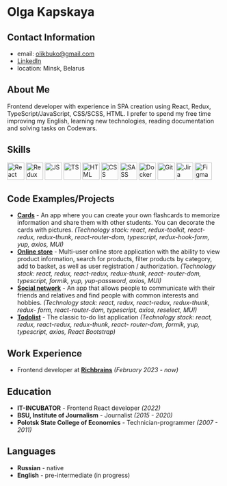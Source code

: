 # Olga Kapskaya

## Contact Information
* email: olikbuko@gmail.com
* [LinkedIn](https://www.linkedin.com/in/olga-kapskaya-87991b250/)
* location: Minsk, Belarus

## About Me
Frontend developer with experience in SPA creation using React, Redux, TypeScript/JavaScript, CSS/SCSS, HTML. 
I prefer to spend my free time improving my English, learning new technologies, reading documentation and 
solving tasks on Codewars.

## Skills
<img src="https://user-images.githubusercontent.com/25181517/183897015-94a058a6-b86e-4e42-a37f-bf92061753e5.png" title="React" alt="React" width="40" height="40"/>
<img src="https://user-images.githubusercontent.com/25181517/187896150-cc1dcb12-d490-445c-8e4d-1275cd2388d6.png" title="Redux" alt="Redux" width="40" height="40"/>
<img src="https://user-images.githubusercontent.com/25181517/117447155-6a868a00-af3d-11eb-9cfe-245df15c9f3f.png" title="JS" alt="JS" width="40" height="40"/>
<img src="https://user-images.githubusercontent.com/25181517/183890598-19a0ac2d-e88a-4005-a8df-1ee36782fde1.png" title="TS" alt="TS" width="40" height="40"/>
<img src="https://user-images.githubusercontent.com/25181517/192158954-f88b5814-d510-4564-b285-dff7d6400dad.png" title="HTML" alt="HTML" width="40" height="40"/>
<img src="https://user-images.githubusercontent.com/25181517/183898674-75a4a1b1-f960-4ea9-abcb-637170a00a75.png" title="CSS" alt="CSS" width="40" height="40"/>
<img src="https://user-images.githubusercontent.com/25181517/192158956-48192682-23d5-4bfc-9dfb-6511ade346bc.png" title="SASS" alt="SASS" width="40" height="40"/>
<img src="https://user-images.githubusercontent.com/25181517/117207330-263ba280-adf4-11eb-9b97-0ac5b40bc3be.png" title="Docker" alt="Docker" width="40" height="40"/>
<img src="https://user-images.githubusercontent.com/25181517/192108372-f71d70ac-7ae6-4c0d-8395-51d8870c2ef0.png" title="Git" alt="Git" width="40" height="40"/>
<img src="https://user-images.githubusercontent.com/25181517/183912952-83784e94-629d-4c34-a961-ae2ae795b662.png" title="Jira" alt="Jira" width="40" height="40"/>
<img src="https://user-images.githubusercontent.com/25181517/189715289-df3ee512-6eca-463f-a0f4-c10d94a06b2f.png" title="Figma" alt="Figma" width="40" height="40"/>

## Code Examples/Projects
* **[Cards](https://github.com/OlgaKapskaya/cards)** - An app where you can create your own flashcards to memorize information and share them with other students. You can decorate the cards with pictures. *(Technology stack: react, redux-toolkit, react-redux, redux-thunk, react-router-dom, typescript, redux-hook-form, yup, axios, MUI)*
* **[Online store](https://github.com/OlgaKapskaya/online_store)** - Multi-user online store application with the ability to view product information, search for products, filter products by category, add to basket, as well as user registration / authorization. *(Technology stack: react, redux, react-redux, redux-thunk, react- router-dom, typescript, formik, yup, yup-password, axios, MUI)*
* **[Social network](https://github.com/OlgaKapskaya/Samurai-way)** - An app that allows people to communicate with their friends and relatives and find people with common interests and hobbies. *(Technology stack: react, redux, react-redux, redux-thunk, redux- form, react-router-dom, typescript, axios, reselect, MUI)*
* **[Todolist](https://github.com/OlgaKapskaya/todolist-myversion)** - The classic to-do list application *(Technology stack: react, redux, react-redux, redux-thunk, react- router-dom, formik, yup, typescript, axios, React Bootstrap)*

## Work Experience
* Frontend developer at **[Richbrains](https://richbrains.net/)** *(February 2023 - now)*

## Education
* **IT-INCUBATOR** - Frontend React developer *(2022)*
* **BSU, Institute of Journalism** - Journalist *(2015 - 2020)*
* **Polotsk State College of Economics** - Technician-programmer *(2007 - 2011)*


## Languages
* **Russian** - native
* **English** - pre-intermediate (in progress)